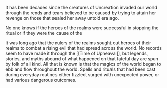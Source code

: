 
It has been decades since the creatures of Uncreation invaded our world through the rends and tears believed to be caused by  trying to attain her revenge on those that sealed her away untold era ago.

No one knows if the heroes of the realms were successful in stopping the ritual or if they were the cause of the 

It was long ago that the rulers of the realms sought out heroes of their realms to combat a rising evil that had spread across the world.  No records seem to have made it through the [[Time of Upheaval]], but legends, stories, and myths abound of what happened on that fateful day are spun by folk of all kind.  All that is known is that the magics of the world began to ebb and flow throughout the world. Spells and rituals that had been cast during everyday routines either fizzled, surged with unexpected power, or had various dangerous outcomes.  

